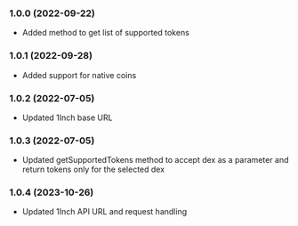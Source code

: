 ### 1.0.0 (2022-09-22)

- Added method to get list of supported tokens

### 1.0.1 (2022-09-28)

- Added support for native coins
### 1.0.2 (2022-07-05)

- Updated 1Inch base URL

### 1.0.3 (2022-07-05)

- Updated getSupportedTokens method to accept dex as a parameter and return tokens only for the selected dex

### 1.0.4 (2023-10-26)

- Updated 1Inch API URL and request handling